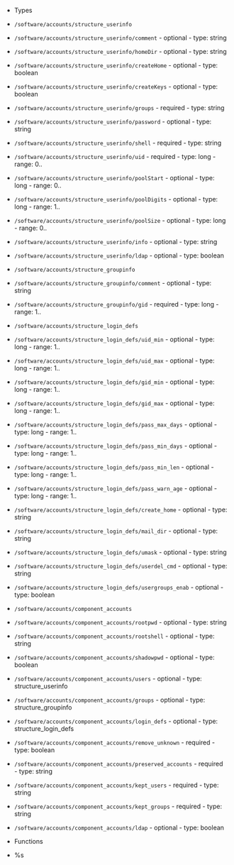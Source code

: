  - Types
  - `/software/accounts/structure_userinfo`
   - `/software/accounts/structure_userinfo/comment`
    - optional
    - type: string
   - `/software/accounts/structure_userinfo/homeDir`
    - optional
    - type: string
   - `/software/accounts/structure_userinfo/createHome`
    - optional
    - type: boolean
   - `/software/accounts/structure_userinfo/createKeys`
    - optional
    - type: boolean
   - `/software/accounts/structure_userinfo/groups`
    - required
    - type: string
   - `/software/accounts/structure_userinfo/password`
    - optional
    - type: string
   - `/software/accounts/structure_userinfo/shell`
    - required
    - type: string
   - `/software/accounts/structure_userinfo/uid`
    - required
    - type: long
    - range: 0..
   - `/software/accounts/structure_userinfo/poolStart`
    - optional
    - type: long
    - range: 0..
   - `/software/accounts/structure_userinfo/poolDigits`
    - optional
    - type: long
    - range: 1..
   - `/software/accounts/structure_userinfo/poolSize`
    - optional
    - type: long
    - range: 0..
   - `/software/accounts/structure_userinfo/info`
    - optional
    - type: string
   - `/software/accounts/structure_userinfo/ldap`
    - optional
    - type: boolean
  - `/software/accounts/structure_groupinfo`
   - `/software/accounts/structure_groupinfo/comment`
    - optional
    - type: string
   - `/software/accounts/structure_groupinfo/gid`
    - required
    - type: long
    - range: 1..
  - `/software/accounts/structure_login_defs`
   - `/software/accounts/structure_login_defs/uid_min`
    - optional
    - type: long
    - range: 1..
   - `/software/accounts/structure_login_defs/uid_max`
    - optional
    - type: long
    - range: 1..
   - `/software/accounts/structure_login_defs/gid_min`
    - optional
    - type: long
    - range: 1..
   - `/software/accounts/structure_login_defs/gid_max`
    - optional
    - type: long
    - range: 1..
   - `/software/accounts/structure_login_defs/pass_max_days`
    - optional
    - type: long
    - range: 1..
   - `/software/accounts/structure_login_defs/pass_min_days`
    - optional
    - type: long
    - range: 1..
   - `/software/accounts/structure_login_defs/pass_min_len`
    - optional
    - type: long
    - range: 1..
   - `/software/accounts/structure_login_defs/pass_warn_age`
    - optional
    - type: long
    - range: 1..
   - `/software/accounts/structure_login_defs/create_home`
    - optional
    - type: string
   - `/software/accounts/structure_login_defs/mail_dir`
    - optional
    - type: string
   - `/software/accounts/structure_login_defs/umask`
    - optional
    - type: string
   - `/software/accounts/structure_login_defs/userdel_cmd`
    - optional
    - type: string
   - `/software/accounts/structure_login_defs/usergroups_enab`
    - optional
    - type: boolean
  - `/software/accounts/component_accounts`
   - `/software/accounts/component_accounts/rootpwd`
    - optional
    - type: string
   - `/software/accounts/component_accounts/rootshell`
    - optional
    - type: string
   - `/software/accounts/component_accounts/shadowpwd`
    - optional
    - type: boolean
   - `/software/accounts/component_accounts/users`
    - optional
    - type: structure_userinfo
   - `/software/accounts/component_accounts/groups`
    - optional
    - type: structure_groupinfo
   - `/software/accounts/component_accounts/login_defs`
    - optional
    - type: structure_login_defs
   - `/software/accounts/component_accounts/remove_unknown`
    - required
    - type: boolean
   - `/software/accounts/component_accounts/preserved_accounts`
    - required
    - type: string
   - `/software/accounts/component_accounts/kept_users`
    - required
    - type: string
   - `/software/accounts/component_accounts/kept_groups`
    - required
    - type: string
   - `/software/accounts/component_accounts/ldap`
    - optional
    - type: boolean

 - Functions
  - %s

